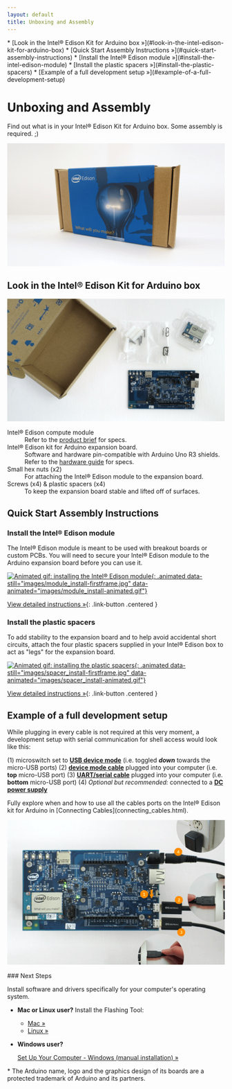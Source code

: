 ```yaml
---
layout: default
title: Unboxing and Assembly
---
```


<div id="toc" markdown="1">
* [Look in the Intel® Edison Kit for Arduino box »](#look-in-the-intel-edison-kit-for-arduino-box)
* [Quick Start Assembly Instructions »](#quick-start-assembly-instructions)
  * [Install the Intel® Edison module »](#install-the-intel-edison-module)
  * [Install the plastic spacers »](#install-the-plastic-spacers)
* [Example of a full development setup »](#example-of-a-full-development-setup)
</div>

# Unboxing and Assembly

Find out what is in your Intel® Edison Kit for Arduino box. Some assembly is required. ;)

![Closed Intel® Edison retail box](images/retail_box.png)

<!-- <div id="related-videos" class="callout video">
  <object id="flashObj" width="565" height="367" classid="clsid:D27CDB6E-AE6D-11cf-96B8-444553540000" codebase="http://download.macromedia.com/pub/shockwave/cabs/flash/swflash.cab#version=9,0,47,0"><param name="movie" value="http://c.brightcove.com/services/viewer/federated_f9?isVid=1" /><param name="bgcolor" value="#FFFFFF" /><param name="flashVars" value="videoId=4117865880001&playerID=741496470001&playerKey=AQ~~,AAAArH1stHk~,LuRqJUw7MaeYQkat5frTpWWPINh71g7p&domain=embed&dynamicStreaming=true" /><param name="base" value="http://admin.brightcove.com" /><param name="seamlesstabbing" value="false" /><param name="allowFullScreen" value="true" /><param name="swLiveConnect" value="true" /><param name="allowScriptAccess" value="always" /><embed src="http://c.brightcove.com/services/viewer/federated_f9?isVid=1" bgcolor="#FFFFFF" flashVars="videoId=4117865880001&playerID=741496470001&playerKey=AQ~~,AAAArH1stHk~,LuRqJUw7MaeYQkat5frTpWWPINh71g7p&domain=embed&dynamicStreaming=true" base="http://admin.brightcove.com" name="flashObj" width="565" height="367" seamlesstabbing="false" type="application/x-shockwave-flash" allowFullScreen="true" swLiveConnect="true" allowScriptAccess="always" pluginspage="http://www.macromedia.com/shockwave/download/index.cgi?P1_Prod_Version=ShockwaveFlash"></embed></object>
</div> -->

## Look in the Intel® Edison Kit for Arduino box


![Unpacked Intel® Edison retail box](images/retail_box-unpacked.png)

<dl>

  <dt>Intel® Edison compute module</dt>
  <dd>Refer to the <a href="http://www.intel.com/support/edison/sb/CS-035277.htm">product brief</a> for specs.</dd>

  <dt>Intel® Edison kit for Arduino expansion board.</dt>
  <dd>Software and hardware pin-compatible with Arduino Uno R3 shields. Refer to the <a href="http://www.intel.com/support/edison/sb/CS-035275.htm">hardware guide</a> for specs.</dd>

  <dt>Small hex nuts (x2)</dt>
  <dd>For attaching the Intel® Edison module to the expansion board.</dd>

  <dt>Screws (x4) &amp; plastic spacers (x4)</dt>
  <dd>To keep the expansion board stable and lifted off of surfaces.</dd>

</dl>


## Quick Start Assembly Instructions


### Install the Intel® Edison module

<div class="tldr" markdown="1">
The Intel® Edison module is meant to be used with breakout boards or custom PCBs. You will need to secure your Intel® Edison module to the Arduino expansion board before you can use it. 
</div>

[![Animated gif: installing the Intel® Edison module](){: .animated data-still="images/module_install-firstframe.jpg" data-animated="images/module_install-animated.gif"}](details-install_module.html)

[View detailed instructions »](details-install_module.html){: .link-button .centered }


### Install the plastic spacers

<div class="tldr" markdown="1">
To add stability to the expansion board and to help avoid accidental short circuits, attach the four plastic spacers supplied in your Intel® Edison box to act as "legs" for the expansion board. 
</div>

[![Animated gif: installing the plastic spacers](){: .animated data-still="images/spacer_install-firstframe.jpg" data-animated="images/spacer_install-animated.gif"}](details-install_spacers.html)

[View detailed instructions »](details-install_spacers.html){: .link-button .centered }


## Example of a full development setup

While plugging in every cable is not required at this very moment, a development setup with serial communication for shell access would look like this:

(1) microswitch set to **[USB device mode](connecting_cables.html#device-mode-vs-host-mode)** (i.e. toggled **_down_** towards the micro-USB ports)
(2) **[device mode cable](connecting_cables.html#device-mode-micro-usb-cable)** plugged into your computer (i.e. **top** micro-USB port)
(3) **[UART/serial cable](connecting_cables.html#uartserial-micro-usb-cable)** plugged into your computer (i.e. **bottom** micro-USB port)
(4) _Optional but recommended:_ connected to a **[DC power supply ](connecting_cables.html#dc-power-supply)**

<div class="callout info" markdown="1">
Fully explore when and how to use all the cables ports on the Intel® Edison kit for Arduino in [Connecting Cables](connecting_cables.html).
</div>

![Cable and microswitch setup for Intel® Edison development](images/cables-full_dev_setup_with_dc.png)

<div id="next-steps" class="note" markdown="1">
### Next Steps

Install software and drivers specifically for your computer's operating system. 

* **Mac or Linux user?** Install the Flashing Tool:

  * [Mac »](../../flash_firmware/mac_install.html)
  * [Linux »](../../flash_firmware/linux_install.html)

* **Windows user?**

  [Set Up Your Computer - Windows (manual installation) »](../../computer_setup/windows/manual_installation.html)
</div>

<div class="footnote">
* The Arduino name, logo and the graphics design of its boards are a protected trademark of Arduino and its partners.
</div>